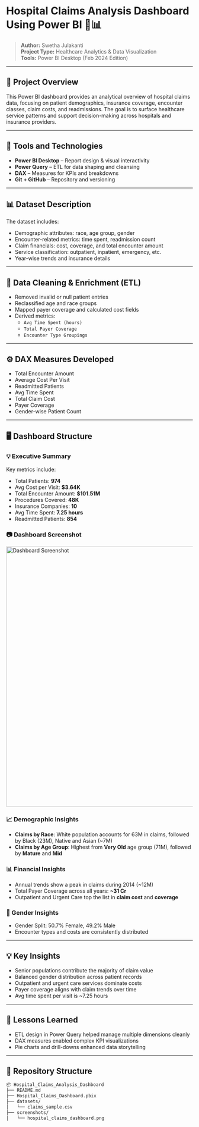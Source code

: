 # Hospital Claims Analysis Dashboard Using Power BI 🏥📊

> **Author:** Swetha Julakanti  
> **Project Type:** Healthcare Analytics & Data Visualization  
> **Tools:** Power BI Desktop (Feb 2024 Edition)  
>  

---

## 📌 Project Overview

This Power BI dashboard provides an analytical overview of hospital claims data, focusing on patient demographics, insurance coverage, encounter classes, claim costs, and readmissions. The goal is to surface healthcare service patterns and support decision-making across hospitals and insurance providers.

---

## 🧰 Tools and Technologies

- **Power BI Desktop** – Report design & visual interactivity  
- **Power Query** – ETL for data shaping and cleansing  
- **DAX** – Measures for KPIs and breakdowns  
- **Git + GitHub** – Repository and versioning  

---

## 📊 Dataset Description

The dataset includes:
- Demographic attributes: race, age group, gender  
- Encounter-related metrics: time spent, readmission count  
- Claim financials: cost, coverage, and total encounter amount  
- Service classification: outpatient, inpatient, emergency, etc.  
- Year-wise trends and insurance details  

---

## 🧹 Data Cleaning & Enrichment (ETL)

- Removed invalid or null patient entries  
- Reclassified age and race groups  
- Mapped payer coverage and calculated cost fields  
- Derived metrics:
  - `Avg Time Spent (hours)`
  - `Total Payer Coverage`
  - `Encounter Type Groupings`  

---

## ⚙️ DAX Measures Developed

- Total Encounter Amount  
- Average Cost Per Visit  
- Readmitted Patients  
- Avg Time Spent  
- Total Claim Cost  
- Payer Coverage  
- Gender-wise Patient Count  

---

## 🖥️ Dashboard Structure

### 💡 Executive Summary

Key metrics include:
- Total Patients: **974**
- Avg Cost per Visit: **$3.64K**
- Total Encounter Amount: **$101.51M**
- Procedures Covered: **48K**
- Insurance Companies: **10**
- Avg Time Spent: **7.25 hours**
- Readmitted Patients: **854**

### 📷 Dashboard Screenshot

<img width="700" alt="Dashboard Screenshot" src="https://github.com/user-attachments/assets/d696864b-1e46-4266-8744-8cf344fda049" />


### 📈 Demographic Insights

- **Claims by Race**: White population accounts for 63M in claims, followed by Black (23M), Native and Asian (~7M)
- **Claims by Age Group**: Highest from **Very Old** age group (71M), followed by **Mature** and **Mid**

### 📊 Financial Insights

- Annual trends show a peak in claims during 2014 (~12M)  
- Total Payer Coverage across all years: **~31 Cr**  
- Outpatient and Urgent Care top the list in **claim cost** and **coverage**

### 👥 Gender Insights

- Gender Split: 50.7% Female, 49.2% Male  
- Encounter types and costs are consistently distributed  

---

## 💡 Key Insights

- Senior populations contribute the majority of claim value  
- Balanced gender distribution across patient records  
- Outpatient and urgent care services dominate costs  
- Payer coverage aligns with claim trends over time  
- Avg time spent per visit is ~7.25 hours  

---

## 🧠 Lessons Learned

- ETL design in Power Query helped manage multiple dimensions cleanly  
- DAX measures enabled complex KPI visualizations  
- Pie charts and drill-downs enhanced data storytelling  

---

## 📂 Repository Structure

```bash
📦 Hospital_Claims_Analysis_Dashboard
├── README.md
├── Hospital_Claims_Dashboard.pbix
├── datasets/
│   └── claims_sample.csv
├── screenshots/
│   └── hospital_claims_dashboard.png
